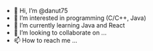 - 👋 Hi, I’m @danut75
- 👀 I’m interested in programming (C/C++, Java)
- 🌱 I’m currently learning Java and React
- 💞️ I’m looking to collaborate on ...
- 📫 How to reach me ...

<!---
danut75/danut75 is a ✨ special ✨ repository because its `README.md` (this file) appears on your GitHub profile.
You can click the Preview link to take a look at your changes.
--->
